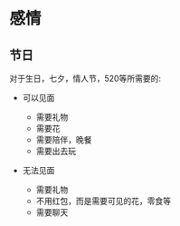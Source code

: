 # 感情

## 节日  

对于生日，七夕，情人节，520等所需要的:

* 可以见面
  * 需要礼物
  * 需要花
  * 需要陪伴，晚餐
  * 需要出去玩

* 无法见面
  * 需要礼物
  * 不用红包，而是需要可见的花，零食等
  * 需要聊天
